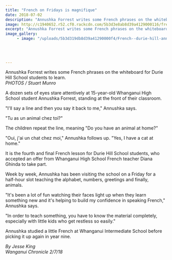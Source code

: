 ```yaml
---
title: "French on Fridays is magnifique"
date: 2018-07-02
description: "Annushka Forrest writes some French phrases on the whiteboard for Durie Hill School students to learn..."
image: http://c1940652.r52.cf0.rackcdn.com/5b3d3e8ab8d39a4129000116/french-again.gif
excerpt: "Annushka Forrest writes some French phrases on the whiteboard for Durie Hill School students to learn."
image_gallery:
     - image: "/uploads/5b3d319db8d39a41290000f4/French--durie-hill-annushka-chron-2-july.snip-photo.PNG"
    
    
    
    
---
```


<p><span>Annushka Forrest writes some French phrases on the whiteboard for Durie Hill School students to learn. <br /><em>PHOTOS / Stuart Munro</em></span></p>
<p class="element element-paragraph">A dozen sets of eyes stare attentively at 15-year-old Whanganui High School student Annushka Forrest, standing at the front of their classroom.</p>
<p class="element element-paragraph">"I'll say a line and then you say it back to me," Annushka says.</p>
<p class="element element-paragraph">"Tu as un animal chez toi?"</p>
<p class="element element-paragraph">The children repeat the line, meaning "Do you have an animal at home?"</p>
<p class="element element-paragraph">"Oui, j'ai un chat chez moi," Annushka follows up. "Yes, I have a cat at home."</p>
<p class="element element-paragraph">It is the fourth and final French lesson for Durie Hill School students, who accepted an offer from Whanganui High School French teacher Diana Ghinda to take part.</p>
<p class="element element-paragraph">Week by week, Annushka has been visiting the school on a Friday for a half-hour slot teaching the alphabet, numbers, greetings and finally, animals.</p>
<p class="element element-paragraph">"It's been a lot of fun watching their faces light up when they learn something new and it's helping to build my confidence in speaking French," Annushka says.</p>
<p class="element element-paragraph">"In order to teach something, you have to know the material completely, especially with little kids who get restless so easily."</p>
<p class="element element-paragraph">Annushka studied a little French at Whanganui Intermediate School before picking it up again in year nine.</p>
<p><span><em>By Jesse King<br />Wanganui Chronicle 2/7/18</em></span></p>

